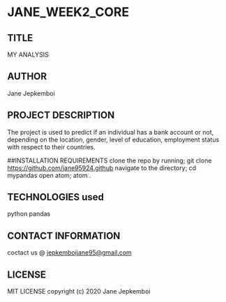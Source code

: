 # JANE_WEEK2_CORE

## TITLE
 MY ANALYSIS
## AUTHOR
  Jane Jepkemboi
## PROJECT DESCRIPTION
The project is used to predict if an individual has a bank account or not, depending on the location, gender, level of education, employment status with respect to their countries.

##INSTALLATION REQUIREMENTS
clone the repo by running;
git clone https://github.com/jane95924.github
navigate to the directory;
   cd mypandas
open atom;
atom .
## TECHNOLOGIES used
   python pandas
## CONTACT INFORMATION 
coctact us @  jepkemboijane95@gmail.com
## LICENSE
MIT LICENSE
copyright (c) 2020 Jane Jepkemboi
